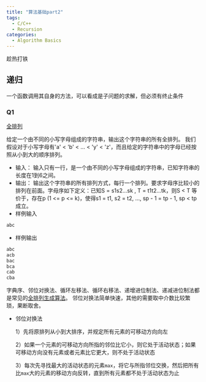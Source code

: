 ```yaml
---
title: "算法基础part2"
tags:
  - C/C++
  - Recursion
categories:
  - Algorithm Basics
---
```

趁热打铁

## 递归
一个函数调用其自身的方法，可以看成是子问题的求解，但必须有终止条件

### Q1
[全排列](http://cxsjsxmooc.openjudge.cn/2020t2springall/003/)

给定一个由不同的小写字母组成的字符串，输出这个字符串的所有全排列。 我们假设对于小写字母有'a' < 'b' < ... < 'y' < 'z'，而且给定的字符串中的字母已经按照从小到大的顺序排列。
- 输入：
输入只有一行，是一个由不同的小写字母组成的字符串，已知字符串的长度在1到6之间。
- 输出：
输出这个字符串的所有排列方式，每行一个排列。要求字母序比较小的排列在前面。字母序如下定义：已知S = s1s2...sk , T = t1t2...tk，则S < T 等价于，存在p (1 <= p <= k)，使得s1 = t1, s2 = t2, ..., sp - 1 = tp - 1, sp < tp成立。
- 样例输入
```markdown
abc
```
- 样例输出
```markdown
abc
acb
bac
bca
cab
cba
```

字典序、邻位对换法、循环左移法、循环右移法、递增进位制法、递减进位制法都是常见的[全排列生成算法](https://zh.wikipedia.org/wiki/%E5%85%A8%E6%8E%92%E5%88%97%E7%94%9F%E6%88%90%E7%AE%97%E6%B3%95)。
邻位对换法简单快速，其他的需要取中介数比较繁琐，果断取舍。
- 邻位对换法

    1）先将原排列从小到大排序，并规定所有元素的可移动方向向左

    2）如果一个元素的可移动方向所指的邻位比它小，则它处于活动状态；如果可移动方向没有元素或者元素比它更大，则不处于活动状态

    3）每次先寻找最大的活动状态的元素`max`，将它与所指邻位交换，然后把所有比`max`大的元素的移动方向反转，直到所有元素都不处于活动状态为止

```c

```
